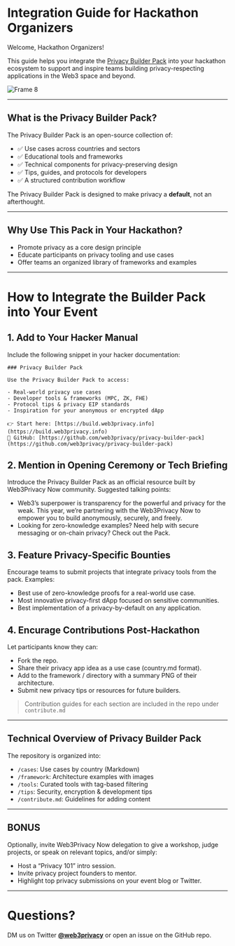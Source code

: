 # Integration Guide for Hackathon Organizers

Welcome, Hackathon Organizers!

This guide helps you integrate the [Privacy Builder Pack](https://github.com/web3privacy/privacy-builder-pack) into your hackathon ecosystem to support and inspire teams building privacy-respecting applications in the Web3 space and beyond.

![Frame 8](https://github.com/user-attachments/assets/ec6bf88b-f490-4b3e-9ff7-d6387d9bf99e)

---

## What is the Privacy Builder Pack?

The Privacy Builder Pack is an open-source collection of:

- ✅ Use cases across countries and sectors
- ✅ Educational tools and frameworks
- ✅ Technical components for privacy-preserving design
- ✅ Tips, guides, and protocols for developers
- ✅ A structured contribution workflow

The Privacy Builder Pack is designed to make privacy a **default**, not an afterthought.

---

## Why Use This Pack in Your Hackathon?

- Promote privacy as a core design principle
- Educate participants on privacy tooling and use cases
- Offer teams an organized library of frameworks and examples

---

# How to Integrate the Builder Pack into Your Event

## 1. Add to Your Hacker Manual
Include the following snippet in your hacker documentation:

```
### Privacy Builder Pack

Use the Privacy Builder Pack to access:

- Real-world privacy use cases
- Developer tools & frameworks (MPC, ZK, FHE)
- Protocol tips & privacy EIP standards
- Inspiration for your anonymous or encrypted dApp

👉 Start here: [https://build.web3privacy.info](https://build.web3privacy.info)
📂 GitHub: [https://github.com/web3privacy/privacy-builder-pack](https://github.com/web3privacy/privacy-builder-pack)
```

## 2. Mention in Opening Ceremony or Tech Briefing
Introduce the Privacy Builder Pack as an official resource built by Web3Privacy Now community. Suggested talking points:

- Web3’s superpower is transparency for the powerful and privacy for the weak. This year, we’re partnering with the Web3Privacy Now to empower you to build anonymously, securely, and freely.
- Looking for zero-knowledge examples? Need help with secure messaging or on-chain privacy? Check out the Pack.

## 3. Feature Privacy-Specific Bounties
Encourage teams to submit projects that integrate privacy tools from the pack. Examples:

- Best use of zero-knowledge proofs for a real-world use case.
- Most innovative privacy-first dApp focused on sensitive communities.
- Best implementation of a privacy-by-default on any application.

## 4. Encurage Contributions Post-Hackathon
Let participants know they can:

- Fork the repo.
- Share their privacy app idea as a use case (country.md format).
- Add to the framework / directory with a summary PNG of their architecture.
- Submit new privacy tips or resources for future builders.

> Contribution guides for each section are included in the repo under `contribute.md`

---

## Technical Overview of Privacy Builder Pack
The repository is organized into:

- `/cases`: Use cases by country (Markdown)
- `/framework`: Architecture examples with images
- `/tools`: Curated tools with tag-based filtering
- `/tips`: Security, encryption & development tips
- `/contribute.md`: Guidelines for adding content

---

## BONUS
Optionally, invite Web3Privacy Now delegation to give a workshop, judge projects, or speak on relevant topics, and/or simply:

- Host a “Privacy 101” intro session.
- Invite privacy project founders to mentor.
- Highlight top privacy submissions on your event blog or Twitter.

---

# Questions?

DM us on Twitter [**@web3privacy**](https://x.com/web3privacy) or open an issue on the GitHub repo.
